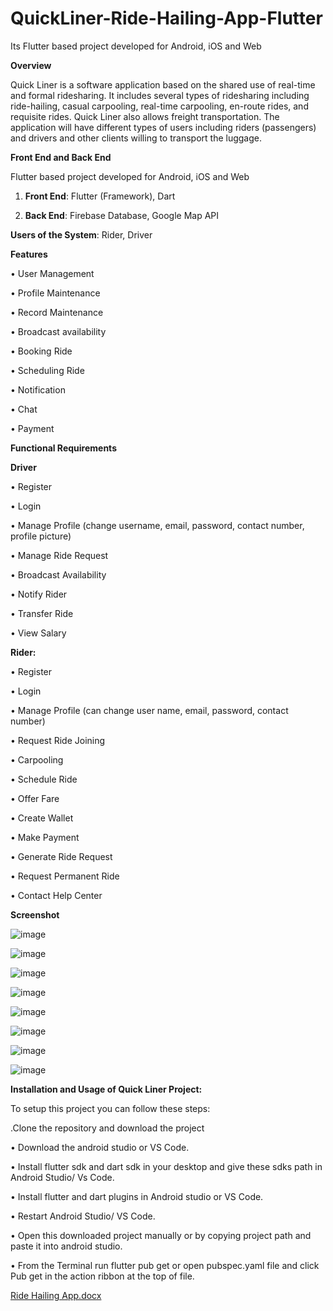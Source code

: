 # QuickLiner-Ride-Hailing-App-Flutter
 Its Flutter based project developed for Android, iOS and Web

**Overview**

Quick Liner is a software application based on the shared use of real-time and formal ridesharing. It includes several types of ridesharing including ride-hailing, casual carpooling, real-time carpooling, en-route rides, and requisite rides. Quick Liner also allows freight transportation. The application will have different types of users including riders (passengers) and drivers and other clients willing to transport the luggage.

**Front End and Back End**

Flutter based project developed for Android, iOS and Web

1. **Front End**: Flutter (Framework), Dart
 
2. **Back End**: Firebase Database, Google Map API

**Users of the System**: Rider, Driver

**Features**

•	User Management

•	Profile Maintenance 

•	Record Maintenance

•	Broadcast availability

•	Booking Ride

•	Scheduling Ride

•	Notification

•	Chat 

•	Payment

**Functional Requirements** 

**Driver**

•	Register

•	Login 

•	Manage Profile (change username, email, password, contact number, profile picture)  

•	Manage Ride Request

•	Broadcast Availability

•	Notify Rider

•	Transfer Ride

•	View Salary

**Rider:** 

•	Register

•	Login 

•	Manage Profile (can change user name, email, password, contact number)

•	Request Ride Joining

•	Carpooling

•	Schedule Ride

•	Offer Fare

•	Create Wallet

•	Make Payment

•	Generate Ride Request

•	Request Permanent Ride

•	Contact Help Center

**Screenshot**

![image](https://github.com/ra-f-ia/QuickLiner-Ride-Hailing-App-Flutter/assets/93553200/499cccc3-63a4-4b24-984a-93234b244d72)

![image](https://github.com/ra-f-ia/QuickLiner-Ride-Hailing-App-Flutter/assets/93553200/a28d76ae-51a9-4921-9999-1bc961480d66)

![image](https://github.com/ra-f-ia/QuickLiner-Ride-Hailing-App-Flutter/assets/93553200/7895784a-35c9-4b18-a980-f2dcdee0ce7a)

![image](https://github.com/ra-f-ia/QuickLiner-Ride-Hailing-App-Flutter/assets/93553200/589b6a40-4e76-4cbc-8179-690ec00a4a18)

![image](https://github.com/ra-f-ia/QuickLiner-Ride-Hailing-App-Flutter/assets/93553200/80573e18-a78f-494e-8e0a-0e1f95ded992)

![image](https://github.com/ra-f-ia/QuickLiner-Ride-Hailing-App-Flutter/assets/93553200/dbf6267d-ac36-4c25-83d5-f3c161e23aca)

![image](https://github.com/ra-f-ia/QuickLiner-Ride-Hailing-App-Flutter/assets/93553200/b31a88c5-b621-47b0-82f9-11e84f5207cd)

![image](https://github.com/ra-f-ia/QuickLiner-Ride-Hailing-App-Flutter/assets/93553200/4e0dcb03-4ec4-483e-b00c-4e189e4e0423)



**Installation and Usage of Quick Liner Project:**

To setup this project you can follow these steps:

.Clone the repository and download the project

•	Download the android studio or VS Code.

•	Install flutter sdk and dart sdk in your desktop and give these sdks path in Android Studio/ Vs Code.

•	Install flutter and dart plugins in Android studio or VS Code.

•	Restart Android Studio/ VS Code.

•	Open this downloaded project manually or by copying project path and paste it into android studio.

•	From the Terminal run flutter pub get or open pubspec.yaml file and click Pub get in the action ribbon at the top of file.





[Ride Hailing App.docx](https://github.com/ra-f-ia/QuickLiner-Ride-Hailing-App-Flutter/files/11995693/Ride.Hailing.App.docx)
